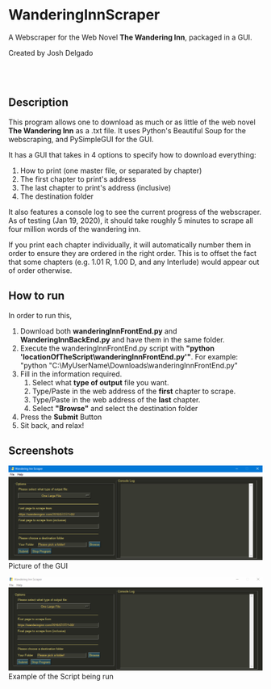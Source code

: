 # WanderingInnScraper
A Webscraper for the Web Novel **The Wandering Inn**, packaged in a GUI.

Created by Josh Delgado

<br></br>

## Description

This program allows one to download as much or as little of the web novel **The Wandering Inn** as a .txt file. It uses Python's Beautiful Soup for the webscraping, and PySimpleGUI for the GUI.

It has a GUI that takes in 4 options to specify how to download everything:

1. How to print (one master file, or separated by chapter)
1. The first chapter to print's address
1. The last chapter to print's address (inclusive)
1. The destination folder


It also features a console log to see the current progress of the webscraper. As of testing (Jan 19, 2020), it should take roughly 5 minutes to scrape all four million words of the wandering inn.

If you print each chapter individually, it will automatically number them in order to ensure they are ordered in the right order. This is to offset the fact that some chapters (e.g. 1.01 R, 1.00 D, and any Interlude) would appear out of order otherwise.

<t></t>

## How to run
In order to run this,

1. Download both **wanderingInnFrontEnd.py** and **WanderingInnBackEnd.py** and have them in the same folder.
1. Execute the wanderingInnFrontEnd.py script with **"python 'locationOfTheScript\wanderingInnFrontEnd.py'"**.
  For example: "python "C:\MyUserName\Downloads\wanderingInnFrontEnd.py"
1. Fill in the information required.
    1. Select what **type of output** file you want.
    1. Type/Paste in the web address of the **first** chapter to scrape.
    1. Type/Paste in the web address of the **last** chapter.
    1. Select **"Browse"** and select the destination folder
1. Press the **Submit** Button
1. Sit back, and relax!


## Screenshots
![GUI Screenshot](/images/GUI_Screenshot.png)
Picture of the GUI



![GUI In Use](/images/demo.gif) 
Example of the Script being run

